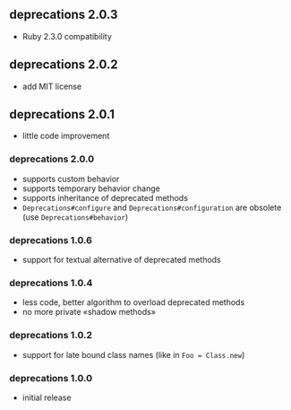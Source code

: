 ## deprecations 2.0.3
- Ruby 2.3.0 compatibility

## deprecations 2.0.2
- add MIT license

## deprecations 2.0.1
- little code improvement

### deprecations 2.0.0
- supports custom behavior
- supports temporary behavior change
- supports inheritance of deprecated methods
- `Deprecations#configure` and `Deprecations#configuration` are obsolete (use `Deprecations#behavior`)

### deprecations 1.0.6
- support for textual alternative of deprecated methods

### deprecations 1.0.4
- less code, better algorithm to overload deprecated methods
- no more private «shadow methods»

### deprecations 1.0.2
- support for late bound class names (like in `Foo = Class.new`)

### deprecations 1.0.0
- initial release
